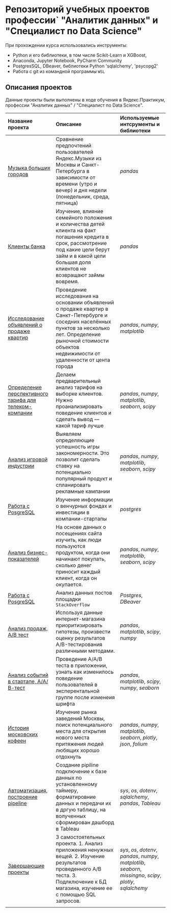# Репозиторий учебных проектов профессии` "Аналитик данных" и "Специалист по Data Science"

При прохождении курса использовались инструменты: 
- Python и его библиотеки, в том числе Scikit-Learn и XGBoost,
- Anaconda, Jupyter Notebook, PyCharm Community
- PostgresSQL, DBeaver, библиотеки Python 'sqlalchemy', 'psycopg2'
- Работа с git из командной программы `WSL`

## Описания проектов 

Данные проекты были выполнены в ходе обучения в Яндекс.Практикум, профессии "Аналитик данных" / "Специалист по Data Science".

| Название проекта                                                       | Описание                                                                                                                                                                                                                 | Используемые интсрументы и библиотеки               | 
|:-----------------------------------------------------------------------|:-------------------------------------------------------------------------------------------------------------------------------------------------------------------------------------------------------------------------|:----------------------------------------------------|
| [Музыка больших городов](01_big_cities_music)                          | Сравнение предпочтений пользователей Яндекс.Музыки из Москвы и Санкт-Петербурга в зависимости от времени (утро и вечер) и дня недели (понедельник, среда, пятница)                                                       | *pandas*                                            |
 | [Клиенты банка](02_bank_borrowers)                                     | Изучение, влияние семейного положения и количества детей клиента на факт погашения кредита в срок, рассмотрение под какие цели берут займ и в какой цели большая доля клиентов не возвращают займы вовремя.              | *pandas*                                            |
| [Исследование объявлений о продаже квартир](03_sale_appartments)       | Проведение исследования на основании объявлений о продаже квартир в Санкт-Петербурге и соседних населённых пунктов за несколько лет. Определение рыночной стоимости объектов недвижимости от удаленности от цента города | *pandas*, *numpy*, *matplotlib*                     |
| [Определение перспективного тарифа для телеком-компании](04_tel_rates) | Делаем предварительный анализ тарифов на выборке клиентов. Нужно проанализировать поведение клиентов и сделать вывод — какой тариф лучше                                                                                 | *pandas*, *numpy*, *matplotlib*, *seaborn*, *scipy* |
| [Анализ игровой индустрии](05_game_platforms)                          | Выявляем определяющие успешность игры закономерности. Это позволит сделать ставку на потенциально популярный продукт и спланировать рекламные кампании                                                                   | *pandas*, *numpy*, *matplotlib*, *seaborn*, *scipy* |
| [Работа с PosgreSQL](06_base_sql)                                      | Изучение информации о венчурных фондах и инвестиции в компании-стартапы                                                                                                                                                  | *postgres*                                          |
| [Анализ бизнес-показателей](07_analyses_application)                   | На основе данных о посещениях сайта изучить, как люди пользуются продуктом, когда они начинают покупать, сколько денег приносит каждый клиент, когда он окупается.                                                       | *pandas*, *numpy*, *matplotlib*, *seaborn*, *scipy* |
| [Работа с PosgreSQL](08_advance_sql)                                   | Анализ данных постов площадки  `StackOverflow`                                                                                                                                                                           | *Postgres*, *DBeaver*                               |
 | [Анализ продаж, А/В тест](09_power_AB_test)                            | Используя данные интернет-магазина приоритизировать гипотезы, произвести оценку результатов A/B-тестирования различными методами.                                                                                        | *pandas*, *matplotlib*, *scipy*, *numpy*            |
 | [Анализ событий в стартапе, А/А/В-тест](10_exam_prject_2)              | Проведение A/A/B теста в приложении, узнать как изменилось поведение пользователей в эксперентальной группе после изменеия шрифта                                                                                        | *pandas*, *matplotlib*, *scipy*, *numpy*, *seaborn* | 
| [История московских кофеен](11_story_data)                             | Изучение рынка заведений Москвы, поиск потенциального места для открытия нового места притяжения людей любящих хорошо отдохнуть                                                                                          |  *pandas*, *numpy*, *matplotlib*, *seaborn*,  *plotly*, *json*, *folium*                                                    |
| [Автоматизация, построение pipeline](12_automatization)                 | Создание pipiline подключение к базе данных по установленному таймеру, форматировние данных и передачи их в дргую таблицу, на волученных сформирован дашборд в Tableau                                                   |*sys*, *os*, *dotenv*, *sqlalchemy*, *pandas*, *Tableau*                                                   |
| [Завершающие проекты](13_finally)                                      | 3 самостоятельных проекта. 1. Анализ приложения ненужных вещей. 2. Изучение результатов проведенного А/В теста. 3. Подлключение к БД магазина, изучение ее с помощью SQL запросов.                                       |  *sys*, *os*, *dotenv*, *pandas*, *numpy*, *matplotlib*, *seaborn*, *missingno*, *scipy*, *plotly*, *sqlalchemy*
                                                   |